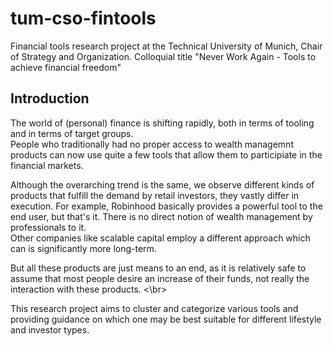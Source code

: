 # tum-cso-fintools
Financial tools research project at the Technical University of Munich, Chair of Strategy and Organization.
Colloquial title "Never Work Again - Tools to achieve financial freedom"

## Introduction
The world of (personal) finance is shifting rapidly, both in terms of tooling and in terms of  target groups. <br>
People who traditionally had no proper access to wealth managemnt products can now use quite a few tools that allow them to participiate in the financial markets. <p>

Although the overarching trend is the same, we observe different kinds of products that fulfill the demand by  retail investors, they vastly differ in execution. 
For example, Robinhood basically provides a powerful tool to the end user, but that's it. There is no direct notion of wealth management by professionals to it. <br> 
Other companies like scalable capital employ a different approach which can is significantly more long-term. <p>

But all these products are just means to an end, as it is relatively safe to assume that most people desire an increase of their funds, not really the interaction with these products. <\br>

This research project aims to cluster and categorize various tools and providing guidance on which one may be best suitable for different lifestyle and investor types.
